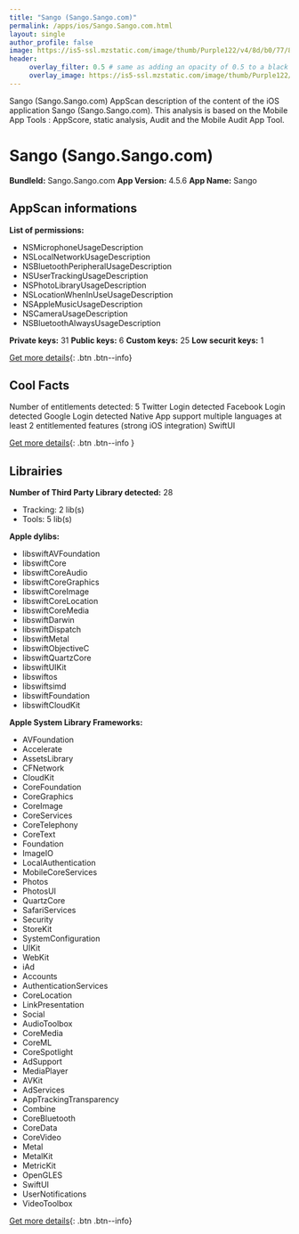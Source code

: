 ```yaml
---
title: "Sango (Sango.Sango.com)"
permalink: /apps/ios/Sango.Sango.com.html
layout: single
author_profile: false
image: https://is5-ssl.mzstatic.com/image/thumb/Purple122/v4/8d/b0/77/8db077e3-c0da-dd3b-b746-5121a14b7454/AppIcon-0-0-1x_U007emarketing-0-0-0-5-0-0-sRGB-0-0-0-GLES2_U002c0-512MB-85-220-0-0.png/512x512bb.jpg
header: 
     overlay_filter: 0.5 # same as adding an opacity of 0.5 to a black background
     overlay_image: https://is5-ssl.mzstatic.com/image/thumb/Purple122/v4/8d/b0/77/8db077e3-c0da-dd3b-b746-5121a14b7454/AppIcon-0-0-1x_U007emarketing-0-0-0-5-0-0-sRGB-0-0-0-GLES2_U002c0-512MB-85-220-0-0.png/512x512bb.jpg
---
```

Sango (Sango.Sango.com) AppScan description of the content of the iOS application Sango (Sango.Sango.com). This analysis is based on the Mobile App Tools : AppScore, static analysis, Audit and the Mobile Audit App Tool.

# Sango (Sango.Sango.com)

**BundleId:** Sango.Sango.com
**App Version:** 4.5.6
**App Name:** Sango


## AppScan informations 

**List of permissions:** 
- NSMicrophoneUsageDescription
- NSLocalNetworkUsageDescription
- NSBluetoothPeripheralUsageDescription
- NSUserTrackingUsageDescription
- NSPhotoLibraryUsageDescription
- NSLocationWhenInUseUsageDescription
- NSAppleMusicUsageDescription
- NSCameraUsageDescription
- NSBluetoothAlwaysUsageDescription
  
  
**Private keys:** 31
**Public keys:** 6
**Custom keys:** 25
**Low securit keys:** 1
  
[Get more details](/pricing.html){: .btn .btn--info}

## Cool Facts

Number of entitlements detected: 5
Twitter Login detected
Facebook Login detected
Google Login detected
Native App
support multiple languages
at least 2 entitlemented features (strong iOS integration)
SwiftUI
  
[Get more details](/pricing.html){: .btn .btn--info }

## Librairies 
**Number of Third Party Library detected:** 28
- Tracking: 2 lib(s)
- Tools: 5 lib(s)


**Apple dylibs:**
- libswiftAVFoundation
- libswiftCore
- libswiftCoreAudio
- libswiftCoreGraphics
- libswiftCoreImage
- libswiftCoreLocation
- libswiftCoreMedia
- libswiftDarwin
- libswiftDispatch
- libswiftMetal
- libswiftObjectiveC
- libswiftQuartzCore
- libswiftUIKit
- libswiftos
- libswiftsimd
- libswiftFoundation
- libswiftCloudKit


**Apple System Library Frameworks:**
- AVFoundation
- Accelerate
- AssetsLibrary
- CFNetwork
- CloudKit
- CoreFoundation
- CoreGraphics
- CoreImage
- CoreServices
- CoreTelephony
- CoreText
- Foundation
- ImageIO
- LocalAuthentication
- MobileCoreServices
- Photos
- PhotosUI
- QuartzCore
- SafariServices
- Security
- StoreKit
- SystemConfiguration
- UIKit
- WebKit
- iAd
- Accounts
- AuthenticationServices
- CoreLocation
- LinkPresentation
- Social
- AudioToolbox
- CoreMedia
- CoreML
- CoreSpotlight
- AdSupport
- MediaPlayer
- AVKit
- AdServices
- AppTrackingTransparency
- Combine
- CoreBluetooth
- CoreData
- CoreVideo
- Metal
- MetalKit
- MetricKit
- OpenGLES
- SwiftUI
- UserNotifications
- VideoToolbox


  
[Get more details](/pricing.html){: .btn .btn--info}

